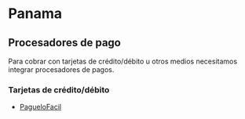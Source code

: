 # Panama

## Procesadores de pago

Para cobrar con tarjetas de crédito/débito u otros medios necesitamos integrar procesadores de pagos.

### Tarjetas de crédito/débito

- [PagueloFacil](https://www.paguelofacil.com/)

